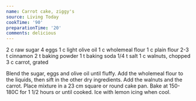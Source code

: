 ```yaml
---
name: Carrot cake, ziggy's
source: Living Today
cookTime: '90'
preparationTime: '20'
comments: delicious
---
```


2 c raw sugar
4 eggs
1 c light olive oil
1 c wholemeal flour
1 c plain flour
2-3 t cinnamon
2 t baking powder
1 t baking soda
1/4 t salt
1 c walnuts, chopped
3 c carrot, grated

Blend the sugar, eggs and olive oil until fluffy.  Add the wholemeal flour to the liquids, then sift in the other dry ingredients.  Add the walnuts and the carrot.  Place mixture in a 23 cm square or round cake pan.  Bake at 150-180C for 1 1/2 hours or until cooked.  Ice with lemon icing when cool.

